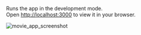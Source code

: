 

Runs the app in the development mode.\
Open [http://localhost:3000](http://localhost:3000) to view it in your browser.


![movie_app_screenshot](https://github.com/nathy-min/movie-website/assets/69003813/efbec6fb-4bcc-4339-931e-dabecb121018)
